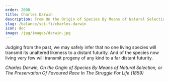 ```yaml
---
order: 2000
title: Charles Darwin
description: From On the Origin of Species By Means of Natural Selection
slug: /balance/sci-fi/charles-darwin
icon: doc
image: /jpg/images/darwin.jpg
---
```

Judging from the past, we may safely infer that no one living species will transmit its unaltered likeness to a distant futurity. And of the species now living very few will transmit progeny of any kind to a far distant futurity.

_Charles Darwin, On the Origin of Species By Means of Natural Selection, or The Preservation Of Favoured Race In The Struggle For Life (1859)_